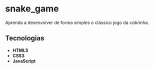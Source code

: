 # snake_game
<p>Aprenda a desenvolver de forma simples o clássico jogo da cobrinha.</p>

## Tecnologias 
- **HTML5** 
- **CSS3**
- **JavaScript**


